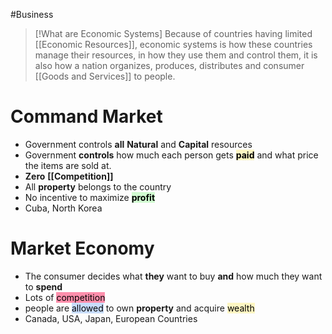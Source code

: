 #Business
> [!What are Economic Systems]
> Because of countries having limited [[Economic Resources]], economic systems  is how these countries manage their resources, in how they use them and control them, it is also how a nation organizes, produces, distributes and consumer [[Goods and Services]] to people.
> 

# Command Market
- Government controls **all** **Natural** and **Capital** resources
- Government **controls** how much  each person gets **<mark style="background: #FFF3A3A6;">paid</mark>** and what price the items are sold at.
- **Zero** **[[Competition]]**
- All **property** belongs to the country
- No incentive to maximize **<mark style="background: #BBFABBA6;">profit</mark>**
- Cuba, North Korea
# Market Economy

- The consumer decides what **they** want to buy **and** how much they want to **spend**
- Lots of <mark style="background: #FF5582A6;">competition</mark>
- people are <mark style="background: #ADCCFFA6;">allowed</mark> to own **property** and acquire <mark style="background: #FFF3A3A6;">wealth</mark>
- Canada, USA, Japan, European Countries
